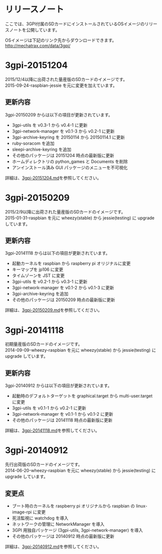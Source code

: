 # リリースノート  
ここでは、3GPI付属のSDカードにインストールされているOSイメージのリリースノートを公開しています。  

OSイメージは下記のリンク先からダウンロードできます。  
http://mechatrax.com/data/3gpi/  


# 3gpi-20151204

2015/12/4以降に出荷された量産版のSDカードのイメージです。  
2015-09-24-raspbian-jessie を元に変更を加えています。  

## 更新内容  
  3gpi-20150209 からは以下の項目が更新されています。  
  * 3gpi-utils を v0.3-1 から v0.4-1 に更新  
  * 3gpi-network-manager を v0.1-3 から v0.2-1 に更新  
  * 3gpi-archive-keyring を 20150114 から 20150114.1 に更新  
  * ruby-soracom を追加
  * sleepi-archive-keyring を追加  
  * その他のパッケージは 20151204 時点の最新版に更新  
  * ホームディレクトリの python_games と Documents を削除  
  * アンインストール済み GUI パッケージのメニューを不可視化  

詳細は、[3gpi-20151204.md](./3gpi-20151204.md)を参照してください。


# 3gpi-20150209

2015/2/9以降に出荷された量産版のSDカードのイメージです。  
2015-01-31-raspbian を元に wheezy(stable) から jessie(testing) に upgrade しています。  

## 更新内容
  3gpi-20141118 からは以下の項目が更新されています。  
  * 起動カーネルを raspbian から raspberry pi オリジナルに変更  
  * キーマップを jp106 に変更  
  * タイムゾーンを JST に変更  
  * 3gpi-utils を v0.2-1 から v0.3-1 に更新  
  * 3gpi-network-manager を v0.1-2 から v0.1-3 に更新  
  * 3gpi-archive-keyring を追加
  * その他のパッケージは 20150209 時点の最新版に更新  

詳細は、[3gpi-20150209.md](./3gpi-20150209.md)を参照してください。


# 3gpi-20141118

初期量産版のSDカードのイメージです。  
2014-09-09-wheezy-raspbian を元に wheezy(stable) から jessie(testing) に upgrade しています。  

## 更新内容
  3gpi-20140912 からは以下の項目が更新されています。  
  * 起動時のデフォルトターゲットを graphical.target から multi-user.target に変更  
  * 3gpi-utils を v0.1-1 から v0.2-1 に更新  
  * 3gpi-network-manager を v0.1-1 から v0.1-2 に更新  
  * その他のパッケージは 20141118 時点の最新版に更新  

詳細は、[3gpi-20141118.md](./3gpi-20141118.md)を参照してください。


# 3gpi-20140912

先行出荷版のSDカードのイメージです。  
2014-06-20-wheezy-raspbian を元に wheezy(stable) から jessie(testing) に upgrade しています。  

## 変更点
  * ブート時のカーネルを raspberry pi オリジナルから raspbian の linux-image-rpi に変更  
  * 死活監視に watchdog を導入  
  * ネットワークの管理に NetworkManager を導入  
  * 3GPI 用独自パッケージ (3gpi-utils, 3gpi-network-manager) を導入  
  * その他のパッケージは 20140912 時点の最新版に更新  

詳細は、[3gpi-20140912.md](./3gpi-20140912.md)を参照してください。

